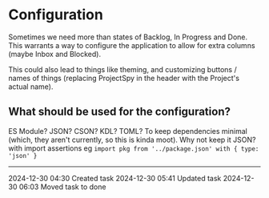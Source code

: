 Configuration
===

Sometimes we need more than states of Backlog, In Progress and Done. This warrants a way to configure the application to allow for extra columns (maybe Inbox and Blocked). 

This could also lead to things like theming, and customizing buttons / names of things (replacing ProjectSpy in the header with the Project's actual name).


What should be used for the configuration?
---

ES Module? JSON? CSON? KDL? TOML?
To keep dependencies minimal (which, they aren't currently, so this is kinda moot). Why not keep it JSON?
with import assertions eg `import pkg from '../package.json' with { type: 'json' }`

---

2024-12-30 04:30	Created task
2024-12-30 05:41	Updated task
2024-12-30 06:03	Moved task to done
